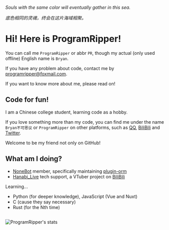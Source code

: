 _Souls with the same color will eventually gather in this sea._

_底色相同的灵魂，终会在这片海域相聚。_

# Hi! Here is ProgramRipper!

You can call me `ProgramRipper` or abbr `PR`, though my actual (only used offline) English name is `Bryan`.

If you have any problem about code, contact me by [programripper@foxmail.com](mailto:programripper@foxmail.com).

If you want to know more about me, please read on! 

## Code for fun!

I am a Chinese college student, learning code as a hobby.

If you love something more than my code, you can find me under the name `Bryan不可思议` or `ProgramRipper` on other platforms, such as [QQ](https://qm.qq.com/q/nFBuMRWUSc), [BiliBili](https://space.bilibili.com/1087319369) and [Twitter](https://twitter.com/ProgramRipper).

Welcome to be my friend not only on GitHub!

## What am I doing?

- [NoneBot](https://github.com/nonebot) member, specifically maintaining [plugin-orm](https://github.com/nonebot/plugin-orm)
- [Hanabi_Live](https://hanabi-live.com) tech support, a VTuber project on [BiliBili](https://space.bilibili.com/3546602868312291)

Learning...

- Python (for deeper knowledge), JavaScript (Vue and Nuxt)
- C (cause they say necessary)
- Rust (for the Nth time)

##
![ProgramRipper's  stats](https://github-readme-stats.vercel.app/api?username=ProgramRipper&show_icons=true&count_private=true&theme=dark)
